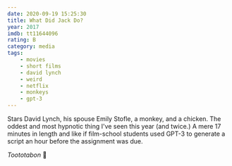 ```yaml
---
date: 2020-09-19 15:25:30
title: What Did Jack Do?
year: 2017
imdb: tt11644096
rating: B
category: media
tags:
    - movies
    - short films
    - david lynch
    - weird
    - netflix
    - monkeys
    - gpt-3
---
```


Stars David Lynch, his spouse Emily Stofle, a monkey, and a chicken. The oddest and most hypnotic thing I've seen this year (and twice.) A mere 17 minutes in length and like if film-school students used GPT-3 to generate a script an hour before the assignment was due. 

_Toototabon_ 🐓
